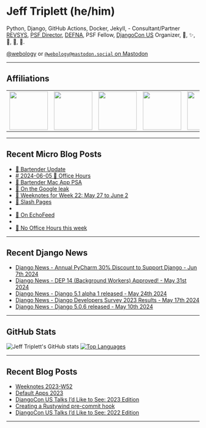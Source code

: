 # Jeff Triplett (he/him)

Python, Django, GitHub Actions, Docker, Jekyll,  - Consultant/Partner [REVSYS][], [PSF Director][], [DEFNA][], PSF Fellow, [DjangoCon US][] Organizer, 🏀, ✨, 💪, 🏃, 🤖.

<a href="https://twitter.com/webology">@webology</a> or <a href="https://mastodon.social/@webology" rel="me">`@webology@mastodon.social` on Mastodon</a>

<hr>

## Affiliations

<table border="0">
<tr>
<td><a href="https://github.com/revsys/"><img src="https://avatars.githubusercontent.com/u/308096?s=200&v=4" width="100px"></a></td>
<td><a href="https://github.com/psf/"><img src="https://avatars.githubusercontent.com/u/50630501?s=200&v=4" width="100px"></a></td>
<td><a href="https://github.com/djangocon/"><img src="https://avatars.githubusercontent.com/u/2891658?s=400&&v=4" width="100px"></a></td>
<td><a href="https://github.com/defna/"><img src="https://avatars.githubusercontent.com/u/13454395?s=200&v=4" width="100px"></a></td>
<td><a href="https://github.com/djangopackages/"><img src="https://avatars.githubusercontent.com/u/27385825?s=200&v=4" width="100px"></a></td>
</tr>
</table>

<hr>

## Recent Micro Blog Posts

<!--START_SECTION:micro-posts-->
* [🧊 Bartender Update](https:&#x2F;&#x2F;micro.webology.dev&#x2F;2024&#x2F;06&#x2F;06&#x2F;bartender-update.html)
* [# 2024-06-05 📅 Office Hours](https:&#x2F;&#x2F;micro.webology.dev&#x2F;2024&#x2F;06&#x2F;05&#x2F;office-hours.html)
* [👤 Bartender Mac App PSA](https:&#x2F;&#x2F;micro.webology.dev&#x2F;2024&#x2F;06&#x2F;04&#x2F;bartender-mac-app.html)
* [🍿 On the Google leak](https:&#x2F;&#x2F;micro.webology.dev&#x2F;2024&#x2F;06&#x2F;03&#x2F;on-the-google.html)
* [📓 Weeknotes for Week 22: May 27 to June 2](https:&#x2F;&#x2F;micro.webology.dev&#x2F;2024&#x2F;06&#x2F;02&#x2F;weeknotes-for-week.html)
* [🎨 Slash Pages](https:&#x2F;&#x2F;micro.webology.dev&#x2F;2024&#x2F;06&#x2F;01&#x2F;slash-pages.html)
* [](https:&#x2F;&#x2F;micro.webology.dev&#x2F;2024&#x2F;06&#x2F;01&#x2F;godzilla-minus-one.html)
* [📝 On EchoFeed](https:&#x2F;&#x2F;micro.webology.dev&#x2F;2024&#x2F;05&#x2F;31&#x2F;on-echofeed.html)
* [](https:&#x2F;&#x2F;micro.webology.dev&#x2F;2024&#x2F;05&#x2F;30&#x2F;thirtyfour-to-zero.html)
* [🙅 No Office Hours this week](https:&#x2F;&#x2F;micro.webology.dev&#x2F;2024&#x2F;05&#x2F;29&#x2F;no-office-hours.html)
<!--END_SECTION:micro-posts-->

<hr>

## Recent Django News

<!--START_SECTION:news-->
* [Django News - Annual PyCharm 30% Discount to Support Django - Jun 7th 2024](https:&#x2F;&#x2F;django-news.com&#x2F;issues&#x2F;236)
* [Django News - DEP 14 (Background Workers) Approved! - May 31st 2024](https:&#x2F;&#x2F;django-news.com&#x2F;issues&#x2F;235)
* [Django News - Django 5.1 alpha 1 released - May 24th 2024](https:&#x2F;&#x2F;django-news.com&#x2F;issues&#x2F;234)
* [Django News - Django Developers Survey 2023 Results - May 17th 2024](https:&#x2F;&#x2F;django-news.com&#x2F;issues&#x2F;233)
* [Django News - Django 5.0.6 released - May 10th 2024](https:&#x2F;&#x2F;django-news.com&#x2F;issues&#x2F;232)
<!--END_SECTION:news-->

<hr>

## GitHub Stats

![Jeff Triplett's GitHub stats](https://github-readme-stats.vercel.app/api?username=jefftriplett&show_icons=&private_count=true&theme=dracula)  [![Top Languages](https://github-readme-stats.vercel.app/api/top-langs/?username=jefftriplett&layout=compact&theme=dracula)]()

<hr>

## Recent Blog Posts

<!--START_SECTION:posts-->
* [Weeknotes 2023-W52](https:&#x2F;&#x2F;jefftriplett.com&#x2F;2023&#x2F;weeknotes-2023-w52&#x2F;)
* [Default Apps 2023](https:&#x2F;&#x2F;jefftriplett.com&#x2F;2023&#x2F;default-apps-2023&#x2F;)
* [DjangoCon US Talks I’d Like to See: 2023 Edition](https:&#x2F;&#x2F;jefftriplett.com&#x2F;2023&#x2F;djangocon-us-talks-i-d-like-to-see-2023-edition&#x2F;)
* [Creating a Rustywind pre-commit hook](https:&#x2F;&#x2F;jefftriplett.com&#x2F;2023&#x2F;rustywind-pre-commit-hook&#x2F;)
* [DjangoCon US Talks I’d Like to See: 2022 Edition](https:&#x2F;&#x2F;jefftriplett.com&#x2F;2022&#x2F;djangocon-us-talks-i-d-like-to-see-2022-edition&#x2F;)
<!--END_SECTION:posts-->

<hr>

[DEFNA]: https://www.defna.org/
[DjangoCon US]: http://djangocon.us/
[PSF Director]: https://www.python.org/psf/members/#board-of-directors
[REVSYS]: https://www.revsys.com/
